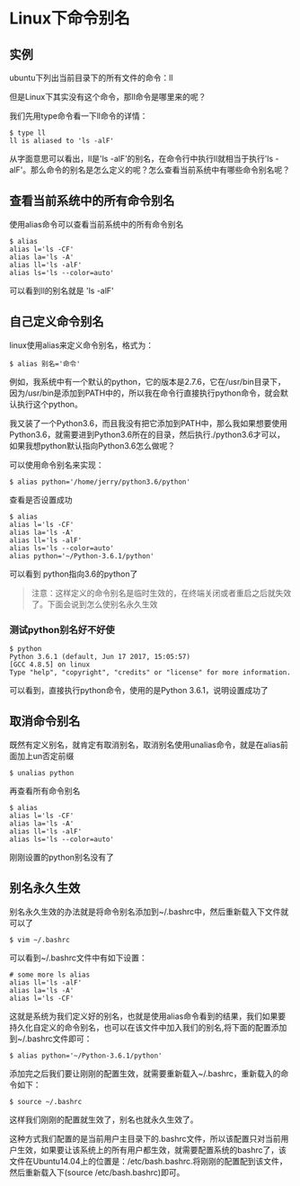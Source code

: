 # Linux下命令别名

## 实例

ubuntu下列出当前目录下的所有文件的命令：ll

但是Linux下其实没有这个命令，那ll命令是哪里来的呢？

我们先用type命令看一下ll命令的详情：

    $ type ll
    ll is aliased to 'ls -alF'

从字面意思可以看出，ll是'ls -alF'的别名，在命令行中执行ll就相当于执行'ls -alF'。那么命令的别名是怎么定义的呢？怎么查看当前系统中有哪些命令别名呢？

## 查看当前系统中的所有命令别名

使用alias命令可以查看当前系统中的所有命令别名

    $ alias
    alias l='ls -CF'
    alias la='ls -A'
    alias ll='ls -alF'
    alias ls='ls --color=auto'

可以看到ll的别名就是 'ls -alF'

## 自己定义命令别名

linux使用alias来定义命令别名，格式为：

    $ alias 别名='命令'

例如，我系统中有一个默认的python，它的版本是2.7.6，它在/usr/bin目录下，因为/usr/bin是添加到PATH中的，所以我在命令行直接执行python命令，就会默认执行这个python。

我又装了一个Python3.6，而且我没有把它添加到PATH中，那么我如果想要使用Python3.6，就需要进到Python3.6所在的目录，然后执行./python3.6才可以，如果我想python默认指向Python3.6怎么做呢？

可以使用命令别名来实现：

    $ alias python='/home/jerry/python3.6/python'

查看是否设置成功

    $ alias
    alias l='ls -CF'
    alias la='ls -A'
    alias ll='ls -alF'
    alias ls='ls --color=auto'
    alias python='~/Python-3.6.1/python'

可以看到 python指向3.6的python了


> 注意：这样定义的命令别名是临时生效的，在终端关闭或者重启之后就失效了。下面会说到怎么使别名永久生效

### 测试python别名好不好使

    $ python
    Python 3.6.1 (default, Jun 17 2017, 15:05:57)
    [GCC 4.8.5] on linux
    Type "help", "copyright", "credits" or "license" for more information.

可以看到，直接执行python命令，使用的是Python 3.6.1，说明设置成功了


## 取消命令别名

既然有定义别名，就肯定有取消别名，取消别名使用unalias命令，就是在alias前面加上un否定前缀

    $ unalias python

再查看所有命令别名

    $ alias
    alias l='ls -CF'
    alias la='ls -A'
    alias ll='ls -alF'
    alias ls='ls --color=auto'

刚刚设置的python别名没有了


## 别名永久生效

别名永久生效的办法就是将命令别名添加到~/.bashrc中，然后重新载入下文件就可以了

    $ vim ~/.bashrc

可以看到~/.bashrc文件中有如下设置：

    # some more ls alias
    alias ll='ls -alF'
    alias la='ls -A'
    alias l='ls -CF'

这就是系统为我们定义好的别名，也就是使用alias命令看到的结果，我们如果要持久化自定义的命令别名，也可以在该文件中加入我们的别名,将下面的配置添加到~/.bashrc文件即可：

    $ alias python='~/Python-3.6.1/python'

添加完之后我们要让刚刚的配置生效，就需要重新载入~/.bashrc，重新载入的命令如下：

    $ source ~/.bashrc

这样我们刚刚的配置就生效了，别名也就永久生效了。

这种方式我们配置的是当前用户主目录下的.bashrc文件，所以该配置只对当前用户生效，如果要让该系统上的所有用户都生效，就需要配置系统的bashrc了，该文件在Ubuntu14.04上的位置是：/etc/bash.bashrc.将刚刚的配置配到该文件，然后重新载入下(source /etc/bash.bashrc)即可。
